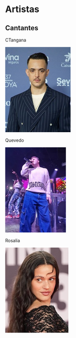 # Artistas
## Cantantes

CTangana

![CTangana](img/ctangana.jpg)


Quevedo

![Quevedo](img/quevedo.jpg)


Rosalia

![Rosalia](img/rosalia.jpg)
